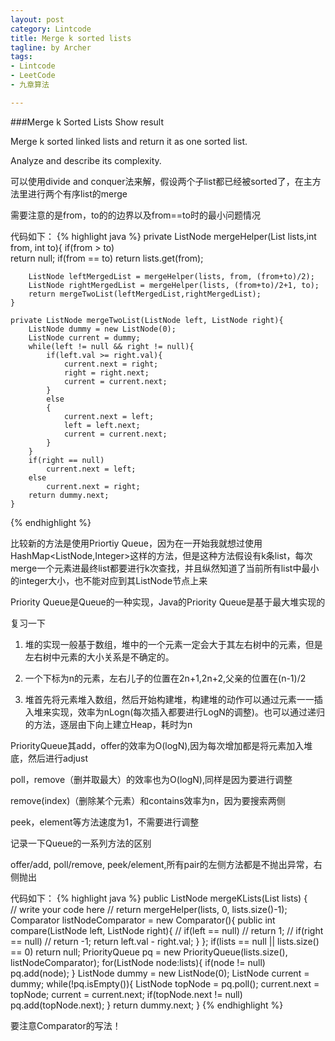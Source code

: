 ```yaml
---
layout: post
category: Lintcode
title: Merge k sorted lists
tagline: by Archer
tags:
- Lintcode
- LeetCode
- 九章算法

---
```


###Merge k Sorted Lists Show result 

Merge k sorted linked lists and return it as one sorted list.

Analyze and describe its complexity.

可以使用divide and conquer法来解，假设两个子list都已经被sorted了，在主方法里进行两个有序list的merge

需要注意的是from，to的的边界以及from==to时的最小问题情况

代码如下：
{% highlight java %}
private ListNode mergeHelper(List<ListNode> lists,int from, int to){
        if(from > to)  
            return null;
        if(from == to)
            return lists.get(from);
            
        ListNode leftMergedList = mergeHelper(lists, from, (from+to)/2);
        ListNode rightMergedList = mergeHelper(lists, (from+to)/2+1, to);
        return mergeTwoList(leftMergedList,rightMergedList);
    }
    
    private ListNode mergeTwoList(ListNode left, ListNode right){
        ListNode dummy = new ListNode(0);
        ListNode current = dummy;
        while(left != null && right != null){
            if(left.val >= right.val){
                current.next = right;
                right = right.next;
                current = current.next;
            }
            else
            {
                current.next = left;
                left = left.next;
                current = current.next;
            }
        }
        if(right == null)
            current.next = left;
        else
            current.next = right;
        return dummy.next;
    }
{% endhighlight %}

比较新的方法是使用Priortiy Queue，因为在一开始我就想过使用HashMap<ListNode,Integer>这样的方法，但是这种方法假设有k条list，每次merge一个元素进最终list都要进行k次查找，并且纵然知道了当前所有list中最小的integer大小，也不能对应到其ListNode节点上来

Priority Queue是Queue的一种实现，Java的Priority Queue是基于最大堆实现的

复习一下

1. 堆的实现一般基于数组，堆中的一个元素一定会大于其左右树中的元素，但是左右树中元素的大小关系是不确定的。 

2. 一个下标为n的元素，左右儿子的位置在2n+1,2n+2,父亲的位置在(n-1)/2

3. 堆首先将元素堆入数组，然后开始构建堆，构建堆的动作可以通过元素一一插入堆来实现，效率为nLogn(每次插入都要进行LogN的调整)。也可以通过递归的方法，逐层由下向上建立Heap，耗时为n

PriorityQueue其add，offer的效率为O(logN),因为每次增加都是将元素加入堆底，然后进行adjust

poll，remove（删并取最大）的效率也为O(logN),同样是因为要进行调整

remove(index)（删除某个元素）和contains效率为n，因为要搜索两侧

peek，element等方法速度为1，不需要进行调整

记录一下Queue的一系列方法的区别

offer/add, poll/remove, peek/element,所有pair的左侧方法都是不抛出异常，右侧抛出

代码如下：
{% highlight java %}
public ListNode mergeKLists(List<ListNode> lists) {  
        // write your code here
        // return mergeHelper(lists, 0, lists.size()-1);
        Comparator<ListNode> listNodeComparator = new Comparator<ListNode>(){
            public int compare(ListNode left, ListNode right){
                // if(left == null)
                //     return 1;
                // if(right == null)
                //     return -1;
                return left.val - right.val;
            }
        };
        if(lists == null || lists.size() == 0)
            return null;
        PriorityQueue<ListNode> pq = new PriorityQueue<ListNode>(lists.size(), listNodeComparator);
        for(ListNode node:lists){
            if(node != null)
              pq.add(node);
        }
        ListNode dummy = new ListNode(0);
        ListNode current = dummy;
        while(!pq.isEmpty()){
            ListNode topNode = pq.poll();
            current.next = topNode;
            current = current.next;
            if(topNode.next != null)
                pq.add(topNode.next);
        }
        return dummy.next;
    }
{% endhighlight %}

要注意Comparator的写法！
